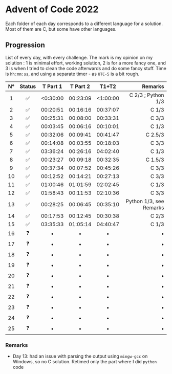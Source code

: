 # Advent of Code 2022

Each folder of each day corresponds to a different language for a solution. Most of them are C, but some have other languages.

## Progression

List of every day, with every challenge. The mark is my opinion on my solution : 1 is minimal effort, working solution, 2 is for a more fancy one, and 3 is when I tried to clean the code afterwards and do some fancy stuff.
Time is `hh:mm:ss`, and using a separate timer - as `UTC-5` is a bit rough.

| N° | Status | T Part 1 | T Part 2 | T1+T2 | Remarks |
| :--: | :------: | :--------: | :--------: | :-----: | -------: |
|1 |✅| <0:30:00 | 00:23:09 | <1:00:00 | C 2/3   ; Python 1/3 |
|2 |✅| 00:20:51 | 00:16:16 | 00:37:07 | C 1/3   |
|3 |✅| 00:25:31 | 00:08:00 | 00:33:31 | C 3/3   |
|4 |✅| 00:03:45 | 00:06:16 | 00:10:01 | C 1/3   |
|5 |✅| 00:32:06 | 00:09:41 | 00:41:47 | C 2.5/3 |
|6 |✅| 00:14:08 | 00:03:55 | 00:18:03 | C 3/3   |
|7 |✅| 03:36:24 | 00:26:16 | 04:02:40 | C 1/3   |
|8 |✅| 00:23:27 | 00:09:18 | 00:32:35 | C 1.5/3 |
|9 |✅| 00:37:34 | 00:07:52 | 00:45:26 | C 3/3   |
|10|✅| 00:12:52 | 00:14:21 | 00:27:13 | C 3/3   |
|11|✅| 01:00:46 | 01:01:59 | 02:02:45 | C 1/3   |
|12|✅| 01:58:43 | 00:11:53 | 02:10:36 | C 3/3   |
|13|✅| 00:28:25 | 00:06:45 | 00:35:10 | Python 1/3, see Remarks |
|14|✅| 00:17:53 | 00:12:45 | 00:30:38 | C 2/3   |
|15|✅| 03:35:33 | 01:05:14 | 04:40:47 | C 1/3   |
|16|❓|•|•|•|•|
|17|❓|•|•|•|•|
|18|❓|•|•|•|•|
|19|❓|•|•|•|•|
|20|❓|•|•|•|•|
|21|❓|•|•|•|•|
|22|❓|•|•|•|•|
|23|❓|•|•|•|•|
|24|❓|•|•|•|•|
|25|❓|•|•|•|•|

### Remarks

- Day 13: had an issue with parsing the output using `mingw-gcc` on Windows, so no C solution. Retimed only the part where I did `python` code

